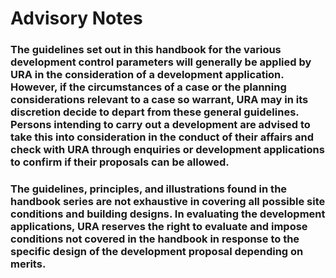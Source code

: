 # Advisory Notes

### The guidelines set out in this handbook for the various development control parameters will generally be applied by URA in the consideration of a development application. However, if the circumstances of a case or the planning considerations relevant to a case so warrant, URA may in its discretion decide to depart from these general guidelines. Persons intending to carry out a development are advised to take this into consideration in the conduct of their affairs and check with URA through enquiries or development applications to confirm if their proposals can be allowed.

### The guidelines, principles, and illustrations found in the handbook series are not exhaustive in covering all possible site conditions and building designs. In evaluating the development applications, URA reserves the right to evaluate and impose conditions not covered in the handbook in response to the specific design of the development proposal depending on merits.
